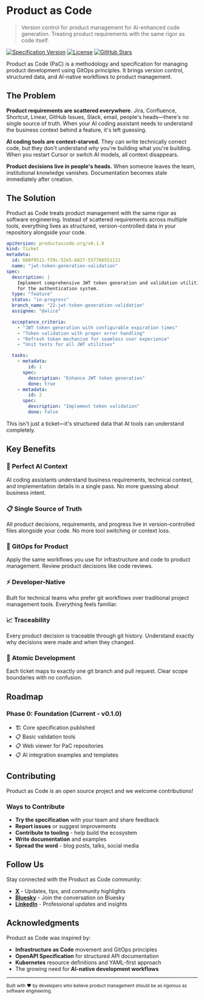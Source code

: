 # Product as Code

> Version control for product management for AI-enhanced code generation.
> Treating product requirements with the same rigor as code itself.

[![Specification Version](https://img.shields.io/badge/spec-v0.0.1-blue.svg)](https://productascode.org/spec)
[![License](https://img.shields.io/badge/license-Apache%202.0-green.svg)](LICENSE)
[![GitHub Stars](https://img.shields.io/github/stars/productascode/spec?style=social)](https://github.com/productascode/pac-specification/stargazers)

Product as Code (PaC) is a methodology and specification for managing product
development using GitOps principles. It brings version control, structured data,
and AI-native workflows to product management.

## The Problem

**Product requirements are scattered everywhere.** Jira, Confluence, Shortcut,
Linear, GitHub Issues, Slack, email, people's heads—there's no single source of
truth. When your AI coding assistant needs to understand the business context
behind a feature, it's left guessing.

**AI coding tools are context-starved.** They can write technically correct
code, but they don't understand _why_ you're building what you're building. When
you restart Cursor or switch AI models, all context disappears.

**Product decisions live in people's heads.** When someone leaves the team,
institutional knowledge vanishes. Documentation becomes stale immediately after
creation.

## The Solution

Product as Code treats product management with the same rigor as software
engineering. Instead of scattered requirements across multiple tools, everything
lives as structured, version-controlled data in your repository alongside your
code.

```yaml
apiVersion: productascode.org/v0.1.0
kind: Ticket
metadata:
  id: 660f9511-f39c-52e5-b827-557766551111
  name: "jwt-token-generation-validation"
spec:
  description: |
    Implement comprehensive JWT token generation and validation utilities
    for the authentication system.
  type: "feature"
  status: "in-progress"
  branch_name: "22-jwt-token-generation-validation"
  assignee: "@alice"

  acceptance_criteria:
    - "JWT token generation with configurable expiration times"
    - "Token validation with proper error handling"
    - "Refresh token mechanism for seamless user experience"
    - "Unit tests for all JWT utilities"

  tasks:
    - metadata:
        id: 1
      spec:
        description: "Enhance JWT token generation"
        done: true
    - metadata:
        id: 2
      spec:
        description: "Implement token validation"
        done: false
```

This isn't just a ticket—it's structured data that AI tools can understand
completely.

## Key Benefits

### 🤖 **Perfect AI Context**

AI coding assistants understand business requirements, technical context, and
implementation details in a single pass. No more guessing about business intent.

### 📋 **Single Source of Truth**

All product decisions, requirements, and progress live in version-controlled
files alongside your code. No more tool switching or context loss.

### 🔄 **GitOps for Product**

Apply the same workflows you use for infrastructure and code to product
management. Review product decisions like code reviews.

### ⚡ **Developer-Native**

Built for technical teams who prefer git workflows over traditional project
management tools. Everything feels familiar.

### 📈 **Traceability**

Every product decision is traceable through git history. Understand exactly why
decisions were made and when they changed.

### 🎯 **Atomic Development**

Each ticket maps to exactly one git branch and pull request. Clear scope
boundaries with no confusion.

## Roadmap

### Phase 0: Foundation (Current - v0.1.0)

- 🏗️ Core specification published
- 📋 Basic validation tools
- 📋 Web viewer for PaC repositories
- 📋 AI integration examples and templates

## Contributing

Product as Code is an open source project and we welcome contributions!

### Ways to Contribute

- **Try the specification** with your team and share feedback
- **Report issues** or suggest improvements
- **Contribute to tooling** - help build the ecosystem
- **Write documentation** and examples
- **Spread the word** - blog posts, talks, social media

## Follow Us

Stay connected with the Product as Code community:

- **[X](https://x.com/productascode)** - Updates, tips, and community highlights
- **[Bluesky](https://bsky.app/profile/productascode.org)** - Join the
  conversation on Bluesky
- **[LinkedIn](https://linkedin.com/company/productascode)** - Professional
  updates and insights

## Acknowledgments

Product as Code was inspired by:

- **Infrastructure as Code** movement and GitOps principles
- **OpenAPI Specification** for structured API documentation
- **Kubernetes** resource definitions and YAML-first approach
- The growing need for **AI-native development workflows**

---

<sub>Built with ❤️ by developers who believe product management should be as
rigorous as software engineering.</sub>
